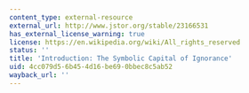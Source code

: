```yaml
---
content_type: external-resource
external_url: http://www.jstor.org/stable/23166531
has_external_license_warning: true
license: https://en.wikipedia.org/wiki/All_rights_reserved
status: ''
title: 'Introduction: The Symbolic Capital of Ignorance'
uid: 4cc079d5-6b45-4d16-be69-0bbec8c5ab52
wayback_url: ''
---
```

